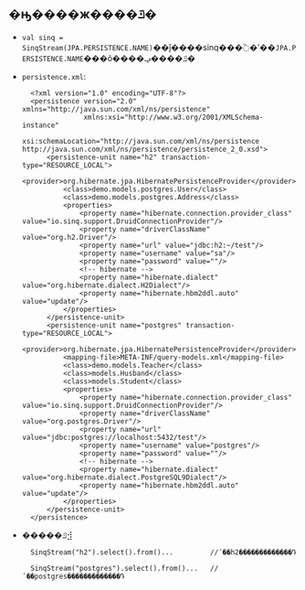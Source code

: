 ## �ԣ����ж����ݿ�
+ `val sinq = SinqStream(JPA.PERSISTENCE.NAME)`��ǰ����sinq���߳�ʹ��`JPA.PERSISTENCE.NAME`���õ����ݿ����ݡ�
+ `persistence.xml`:

        <?xml version="1.0" encoding="UTF-8"?>
        <persistence version="2.0" xmlns="http://java.sun.com/xml/ns/persistence"
                     xmlns:xsi="http://www.w3.org/2001/XMLSchema-instance"
                     xsi:schemaLocation="http://java.sun.com/xml/ns/persistence http://java.sun.com/xml/ns/persistence/persistence_2_0.xsd">
            <persistence-unit name="h2" transaction-type="RESOURCE_LOCAL">
                <provider>org.hibernate.jpa.HibernatePersistenceProvider</provider>
                <class>demo.models.postgres.User</class>
                <class>demo.models.postgres.Address</class>
                <properties>
                    <property name="hibernate.connection.provider_class" value="io.sinq.support.DruidConnectionProvider"/>
                    <property name="driverClassName" value="org.h2.Driver"/>
                    <property name="url" value="jdbc:h2:~/test"/>
                    <property name="username" value="sa"/>
                    <property name="password" value=""/>
                    <!-- hibernate -->
                    <property name="hibernate.dialect" value="org.hibernate.dialect.H2Dialect"/>
                    <property name="hibernate.hbm2ddl.auto" value="update"/>
                </properties>
            </persistence-unit>
            <persistence-unit name="postgres" transaction-type="RESOURCE_LOCAL">
                <provider>org.hibernate.jpa.HibernatePersistenceProvider</provider>
                <mapping-file>META-INF/query-models.xml</mapping-file>
                <class>demo.models.Teacher</class>
                <class>models.Husband</class>
                <class>models.Student</class>
                <properties>
                    <property name="hibernate.connection.provider_class" value="io.sinq.support.DruidConnectionProvider"/>
                    <property name="driverClassName" value="org.postgres.Driver"/>
                    <property name="url" value="jdbc:postgres://localhost:5432/test"/>
                    <property name="username" value="postgres"/>
                    <property name="password" value=""/>
                    <!-- hibernate -->
                    <property name="hibernate.dialect" value="org.hibernate.dialect.PostgreSQL9Dialect"/>
                    <property name="hibernate.hbm2ddl.auto" value="update"/>
                </properties>
            </persistence-unit>
        </persistence>

+ �����ݿ⣺

        SinqStream("h2").select().from()...         //ʹ��h2�������������Դ

        SinqStream("postgres").select().from()...   //ʹ��postgres�������������Դ